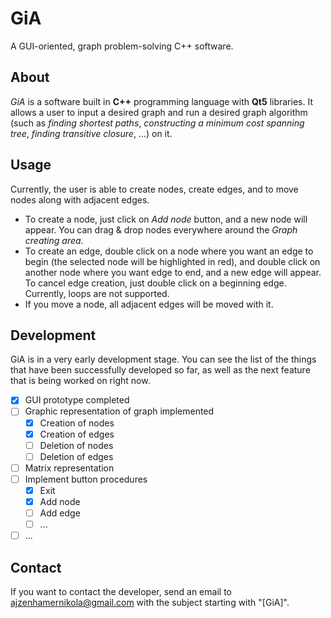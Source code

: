 # GiA
A GUI-oriented, graph problem-solving C++ software.

## About
*GiA* is a software built in **C++** programming language with **Qt5** libraries. It allows a user to input a desired graph and run a desired graph algorithm (such as *finding shortest paths*, *constructing a minimum cost spanning tree*, *finding transitive closure*, ...) on it.

## Usage

Currently, the user is able to create nodes, create edges, and to move nodes along with adjacent edges.
- To create a node, just click on *Add node* button, and a new node will appear. You can drag & drop nodes everywhere around the *Graph creating area*.
- To create an edge, double click on a node where you want an edge to begin (the selected node will be highlighted in red), and double click on another node where you want edge to end, and a new edge will appear. To cancel edge creation, just double click on a beginning edge. Currently, loops are not supported.
- If you move a node, all adjacent edges will be moved with it.

## Development
GiA is in a very early development stage. You can see the list of the things that have been successfully developed so far, as well as the next feature that is being worked on right now.
- [x] GUI prototype completed
- [ ] Graphic representation of graph implemented
  - [x] Creation of nodes
  - [x] Creation of edges
  - [ ] Deletion of nodes
  - [ ] Deletion of edges
- [ ] Matrix representation
- [ ] Implement button procedures
  - [x] Exit
  - [x] Add node
  - [ ] Add edge
  - [ ] ...
- [ ] ...

## Contact
If you want to contact the developer, send an email to [ajzenhamernikola@gmail.com](mailto:ajzenhamernikola@gmail.com) with the subject starting with "\[GiA\]".

